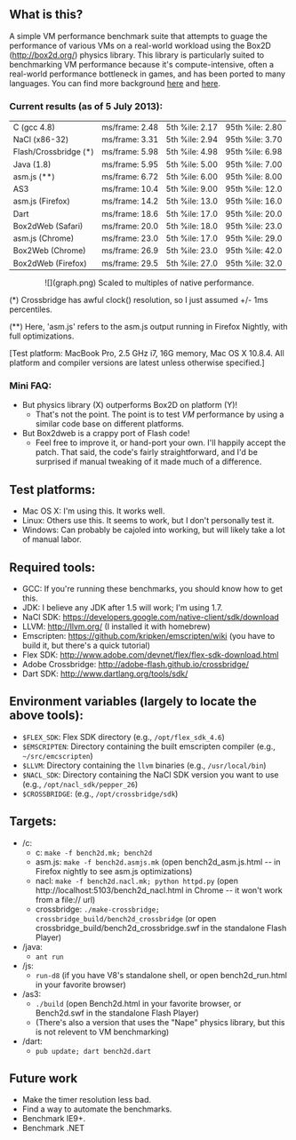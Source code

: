 ## What is this?

A simple VM performance benchmark suite that attempts to guage the performance of various VMs on a real-world
workload using the Box2D (http://box2d.org/) physics library. This library is particularly suited to benchmarking
VM performance because it's compute-intensive, often a real-world performance bottleneck in games, and has been
ported to many languages. You can find more background [here](http://j15r.com/blog/2011/12/15/Box2D_as_a_Measure_of_Runtime_Performance)
and [here](http://j15r.com/blog/2013/04/25/Box2d_Revisited).

### Current results (as of 5 July 2013):

<center>
  <table>
  <tr><td>C (gcc 4.8)</td>              <td>ms/frame: 2.48</td><td>5th %ile: 2.17</td><td>95th %ile: 2.80</td></tr>
  <tr><td>NaCl (x86-32)</td>            <td>ms/frame: 3.31</td><td>5th %ile: 2.94</td><td>95th %ile: 3.70</td></tr>
  <tr><td>Flash/Crossbridge (*)</td>    <td>ms/frame: 5.98</td><td>5th %ile: 4.98</td><td>95th %ile: 6.98</td></tr>
  <tr><td>Java (1.8)</td>               <td>ms/frame: 5.95</td><td>5th %ile: 5.00</td><td>95th %ile: 7.00</td></tr>
  <tr><td>asm.js (**)</td>              <td>ms/frame: 6.72</td><td>5th %ile: 6.00</td><td>95th %ile: 8.00</td></tr>
  <tr><td>AS3</td>                      <td>ms/frame: 10.4</td><td>5th %ile: 9.00</td><td>95th %ile: 12.0</td></tr>
  <tr><td>asm.js (Firefox)</td>         <td>ms/frame: 14.2</td><td>5th %ile: 13.0</td><td>95th %ile: 16.0</td></tr>
  <tr><td>Dart</td>                     <td>ms/frame: 18.6</td><td>5th %ile: 17.0</td><td>95th %ile: 20.0</td></tr>
  <tr><td>Box2dWeb (Safari)</td>        <td>ms/frame: 20.0</td><td>5th %ile: 18.0</td><td>95th %ile: 23.0</td></tr>
  <tr><td>asm.js (Chrome)</td>          <td>ms/frame: 23.0</td><td>5th %ile: 17.0</td><td>95th %ile: 29.0</td></tr>
  <tr><td>Box2Web (Chrome)</td>         <td>ms/frame: 26.9</td><td>5th %ile: 23.0</td><td>95th %ile: 42.0</td></tr>
  <tr><td>Box2dWeb (Firefox)</td>       <td>ms/frame: 29.5</td><td>5th %ile: 27.0</td><td>95th %ile: 32.0</td></tr>
  </table>
</center>

<center>
  ![](graph.png)
  Scaled to multiples of native performance.
</center>

(*) Crossbridge has awful clock() resolution, so I just assumed +/- 1ms percentiles.

(**) Here, 'asm.js' refers to the asm.js output running in Firefox Nightly, with full optimizations.

[Test platform: MacBook Pro, 2.5 GHz i7, 16G memory, Mac OS X 10.8.4.
 All platform and compiler versions are latest unless otherwise specified.]

### Mini FAQ:

- But physics library (X) outperforms Box2D on platform (Y)!
  - That's not the point. The point is to test *VM* performance by using a similar code base on different platforms.
- But Box2dweb is a crappy port of Flash code!
  - Feel free to improve it, or hand-port your own. I'll happily accept the patch.
    That said, the code's fairly straightforward, and I'd be surprised if manual tweaking of it made much of a difference.


## Test platforms:

- Mac OS X: I'm using this. It works well.
- Linux: Others use this. It seems to work, but I don't personally test it.
- Windows: Can probably be cajoled into working, but will likely take a lot of manual labor.


## Required tools:

- GCC: If you're running these benchmarks, you should know how to get this.
- JDK: I believe any JDK after 1.5 will work; I'm using 1.7.
- NaCl SDK: https://developers.google.com/native-client/sdk/download
- LLVM: http://llvm.org/ (I installed it with homebrew)
- Emscripten: https://github.com/kripken/emscripten/wiki (you have to build it, but there's a quick tutorial)
- Flex SDK: http://www.adobe.com/devnet/flex/flex-sdk-download.html
- Adobe Crossbridge: http://adobe-flash.github.io/crossbridge/
- Dart SDK: http://www.dartlang.org/tools/sdk/


## Environment variables (largely to locate the above tools):

- `$FLEX_SDK`: Flex SDK directory (e.g., `/opt/flex_sdk_4.6`)
- `$EMSCRIPTEN`: Directory containing the built emscripten compiler (e.g., `~/src/emcscripten`)
- `$LLVM`: Directory containing the `llvm` binaries (e.g., `/usr/local/bin`)
- `$NACL_SDK`: Directory containing the NaCl SDK version you want to use (e.g., `/opt/nacl_sdk/pepper_26`)
- `$CROSSBRIDGE`: (e.g., `/opt/crossbridge/sdk`)


## Targets:

- /c:
  - c: `make -f bench2d.mk; bench2d`
  - asm.js: `make -f bench2d.asmjs.mk` (open bench2d_asm.js.html -- in Firefox nightly to see asm.js optimizations)
  - nacl: `make -f bench2d.nacl.mk; python httpd.py` (open http://localhost:5103/bench2d_nacl.html in Chrome -- it won't work from a file:// url)
  - crossbridge: `./make-crossbridge; crossbridge_build/bench2d_crossbridge` (or open crossbridge_build/bench2d_crossbridge.swf in the standalone Flash Player)
- /java:
  - `ant run`
- /js:
  - `run-d8` (if you have V8's standalone shell, or open bench2d_run.html in your favorite browser)
- /as3: 
  - `./build` (open Bench2d.html in your favorite browser, or Bench2d.swf in the standalone Flash Player)
  - (There's also a version that uses the "Nape" physics library, but this is not relevent to VM benchmarking)
- /dart:
  - `pub update; dart bench2d.dart`


## Future work

- Make the timer resolution less bad.
- Find a way to automate the benchmarks.
- Benchmark IE9+.
- Benchmark .NET
